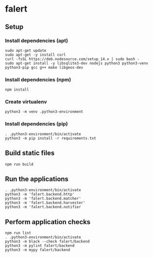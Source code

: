 # falert

## Setup

### Install dependencies (apt)

```
sudo apt-get update
sudo apt-get -y install curl
curl -fsSL https://deb.nodesource.com/setup_14.x | sudo bash -
sudo apt-get install -y libsqlite3-dev nodejs python3 python3-venv python3-pip gcc g++ make libgeos-dev
```

### Install dependencies (npm)

```
npm install
```

### Create virtualenv

```
python3 -m venv .python3-environment
```

### Install dependencies (pip)

```
. .python3-environment/bin/activate
python3 -m pip install -r requirements.txt
```

## Build static files

```
npm run build
```

## Run the applications

```
. .python3-environment/bin/activate
python3 -m 'falert.backend.http'
python3 -m 'falert.backend.matcher'
python3 -m 'falert.backend.harvester'
python3 -m 'falert.backend.notifier
```

## Perform application checks

```
npm run lint
. .python3-environment/bin/activate
python3 -m black --check falert/backend
python3 -m pylint falert/backend
python3 -m mypy falert/backend
```
